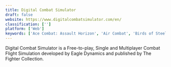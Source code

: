 ```yaml
---
title: Digital Combat Simulator
draft: false 
website: https://www.digitalcombatsimulator.com/en/
classification: ['']
platform: ['Web']
keywords: ['Ace Combat: Assault Horizon', 'Air Combat', 'Birds of Steel', 'Flight Simulator: VR', 'FlightGear', 'Google Earth VR', 'IL-2 Sturmovik: Battle of Stalingrad', 'Infinite Flight', 'Microsoft Flight Simulator X', 'Orbiter', 'Sky Gamblers: Storm Raiders', 'Snoopy Flying Ace', 'Tom Clancy’s H.A.W.X 2', 'Wing Commander: Prophecy']
---
```

Digital Combat Simulator is a Free-to-play, Single and Multiplayer Combat Flight Simulation developed by Eagle Dynamics and published by The Fighter Collection.